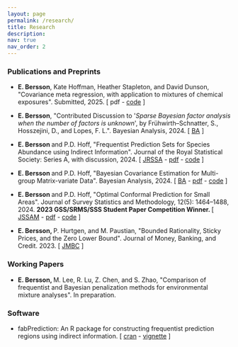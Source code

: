 ```yaml
---
layout: page
permalink: /research/
title: Research 
description:
nav: true
nav_order: 2
---
```





<h3>Publications and Preprints</h3>

- <b> E. Bersson</b>, Kate Hoffman, Heather Stapleton, and David Dunson, "Covariance meta regression, with application to mixtures of chemical exposures". Submitted, 2025. [ pdf - [code](https://github.com/betsybersson/covarianceMetaRegression) ]

- <b> E. Bersson</b>, "Contributed Discussion to '<em>Sparse Bayesian factor analysis when the number of factors is unknown</em>', by Fr&#252;hwirth–Schnatter, S., Hosszejini, D., and Lopes, F. L.". Bayesian Analysis, 2024. [ [BA](https://projecteuclid.org/journals/bayesian-analysis/advance-publication/Sparse-Bayesian-Factor-Analysis-When-the-Number-of-Factors-Is/10.1214/24-BA1423.full) ]

- <b> E. Bersson </b> and P.D. Hoff, "Frequentist Prediction Sets for Species Abundance using Indirect Information".  <it>Journal of the Royal Statistical Society: Series A, with discussion</it>, 2024. [ [JRSSA](https://academic.oup.com/jrsssa/advance-article/doi/10.1093/jrsssa/qnae096/7756630) - [pdf](https://rss.org.uk/RSS/media/File-library/Events/Discussion%20meetings/Bersson_Hoff_2024.pdf) - [code](https://github.com/betsybersson/FreqPredSets_Indirect) ]


- <b> E. Bersson </b> and P.D. Hoff, "Bayesian Covariance Estimation for Multi-group Matrix-variate Data". <it>Bayesian Analysis</it>, 2024. [ [BA](https://projecteuclid.org/journals/bayesian-analysis/volume--1/issue--1/Bayesian-Covariance-Estimation-for-Multi-group-Matrix-variate-Data/10.1214/24-BA1449.full) - [pdf](https://arxiv.org/pdf/2302.09211.pdf) - [code](https://github.com/betsybersson/SWAG) ]

- <b> E. Bersson </b> and P.D. Hoff,  "Optimal Conformal Prediction for Small Areas". <it>Journal of Survey Statistics and Methodology</it>, 12(5): 1464–1488, 2024. <b> 2023 GSS/SRMS/SSS Student Paper Competition Winner. </b> [ [JSSAM](https://academic.oup.com/jssam/article-abstract/12/5/1464/7632601?utm_source=etoc&utm_campaign=jssam&utm_medium=email) - [pdf](https://arxiv.org/pdf/2204.08122.pdf) - [code](https://github.com/betsybersson/fab_sap) ]


- <b> E. Bersson, </b> P. Hurtgen, and M. Paustian, "Bounded Rationality, Sticky Prices, and the Zero Lower Bound". Journal of Money, Banking, and Credit.  2023. [ [JMBC](http://doi.org/10.1111/jmcb.13065) ]







<h3>Working Papers</h3>

- <b> E. Bersson, </b> M. Lee, R. Lu, Z. Chen, and S. Zhao, "Comparison of frequentist and Bayesian penalization methods for environmental mixture analyses". In preparation.


<h3>Software</h3>

- fabPrediction: An R package for constructing frequentist prediction regions using indirect information. [ [cran](https://CRAN.R-project.org/package=fabPrediction) - [vignette](https://rpubs.com/betsybersson/fabPrediction_Vignette) ]




